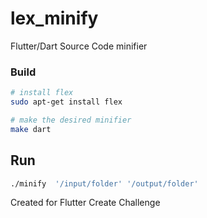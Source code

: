 # lex_minify

Flutter/Dart Source Code minifier

### Build
```bash
# install flex 
sudo apt-get install flex

# make the desired minifier
make dart
```

## Run

```bash
./minify  '/input/folder' '/output/folder'
```



Created for Flutter Create Challenge
